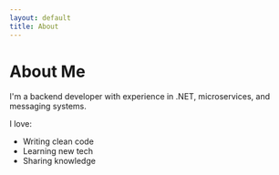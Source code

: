 ```yaml
---
layout: default
title: About
---
```


# About Me

I'm a backend developer with experience in .NET, microservices, and messaging systems.

I love:
- Writing clean code
- Learning new tech
- Sharing knowledge
